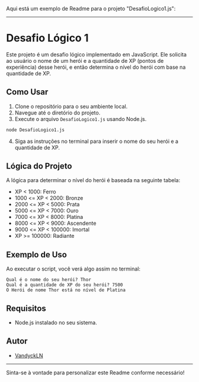 Aqui está um exemplo de Readme para o projeto "DesafioLogico1.js":

---

# Desafio Lógico 1

Este projeto é um desafio lógico implementado em JavaScript. Ele solicita ao usuário o nome de um herói e a quantidade de XP (pontos de experiência) desse herói, e então determina o nível do herói com base na quantidade de XP.

## Como Usar

1. Clone o repositório para o seu ambiente local.
2. Navegue até o diretório do projeto.
3. Execute o arquivo `DesafioLogico1.js` usando Node.js.

```bash
node DesafioLogico1.js
```

4. Siga as instruções no terminal para inserir o nome do seu herói e a quantidade de XP.

## Lógica do Projeto

A lógica para determinar o nível do herói é baseada na seguinte tabela:

- XP < 1000: Ferro
- 1000 <= XP < 2000: Bronze
- 2000 <= XP < 5000: Prata
- 5000 <= XP < 7000: Ouro
- 7000 <= XP < 8000: Platina
- 8000 <= XP < 9000: Ascendente
- 9000 <= XP < 100000: Imortal
- XP >= 100000: Radiante

## Exemplo de Uso

Ao executar o script, você verá algo assim no terminal:

```
Qual é o nome do seu herói? Thor
Qual é a quantidade de XP do seu herói? 7500
O Herói de nome Thor está no nível de Platina
```

## Requisitos

- Node.js instalado no seu sistema.

## Autor

- [VandyckLN](https://github.com/VandyckLN)

---

Sinta-se à vontade para personalizar este Readme conforme necessário!
